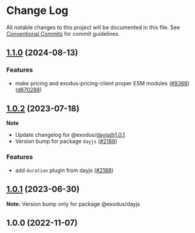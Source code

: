 # Change Log

All notable changes to this project will be documented in this file.
See [Conventional Commits](https://conventionalcommits.org) for commit guidelines.

## [1.1.0](https://github.com/ExodusMovement/exodus-hydra/compare/@exodus/dayjs@1.0.2...@exodus/dayjs@1.1.0) (2024-08-13)

### Features

- make pricing and exodus-pricing-client proper ESM modules ([#8366](https://github.com/ExodusMovement/exodus-hydra/issues/8366)) ([d670288](https://github.com/ExodusMovement/exodus-hydra/commit/d670288cfab08fcf4c70d6417dde24daf4d455ff))

## [1.0.2](https://github.com/ExodusMovement/exodus-hydra/compare/@exodus/dayjs@1.0.1...@exodus/dayjs@1.0.2) (2023-07-18)

**Note**

- Update changelog for @exodus/dayjs@1.0.1.
- Version bump for package `dayjs` ([#2188](https://github.com/ExodusMovement/exodus-hydra/pull/2188/commits/5a7a61f14ad3ba7f5b10fa7e17421bde252b8a04))

### Features

- add `duration` plugin from dayjs ([#2188](https://github.com/ExodusMovement/exodus-hydra/pull/2188/commits/5a7a61f14ad3ba7f5b10fa7e17421bde252b8a04))

## [1.0.1](https://github.com/ExodusMovement/exodus-hydra/compare/@exodus/dayjs@1.0.0...@exodus/dayjs@1.0.1) (2023-06-30)

**Note:** Version bump only for package @exodus/dayjs

## 1.0.0 (2022-11-07)
